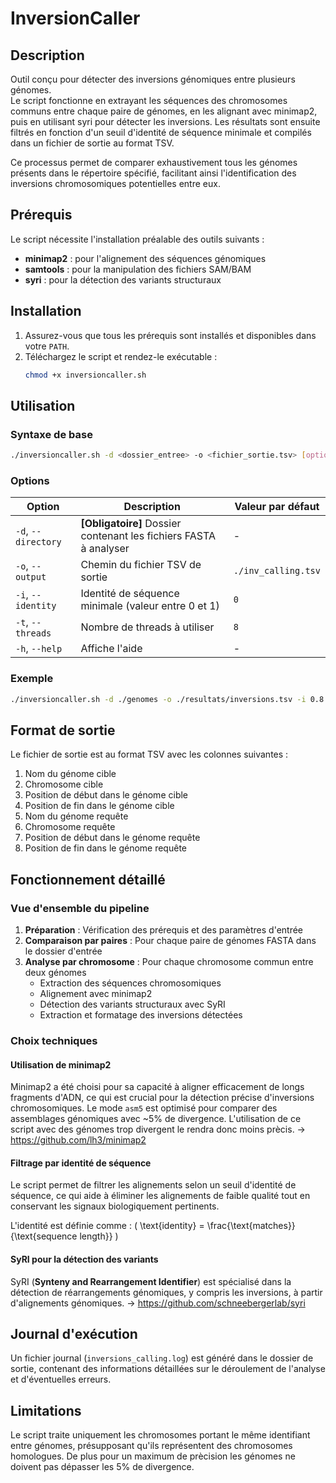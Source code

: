 # InversionCaller

## Description

Outil conçu pour détecter des inversions génomiques entre plusieurs génomes.  
Le script fonctionne en extrayant les séquences des chromosomes communs entre chaque paire de génomes, en les alignant avec minimap2, puis en utilisant syri pour détecter les inversions. Les résultats sont ensuite filtrés en fonction d'un seuil d'identité de séquence minimale et compilés dans un fichier de sortie au format TSV.  

Ce processus permet de comparer exhaustivement tous les génomes présents dans le répertoire spécifié, facilitant ainsi l'identification des inversions chromosomiques potentielles entre eux.  

## Prérequis

Le script nécessite l'installation préalable des outils suivants :  
- **minimap2** : pour l'alignement des séquences génomiques  
- **samtools** : pour la manipulation des fichiers SAM/BAM  
- **syri** : pour la détection des variants structuraux  

## Installation

1. Assurez-vous que tous les prérequis sont installés et disponibles dans votre `PATH`.  
2. Téléchargez le script et rendez-le exécutable :  
   ```bash
   chmod +x inversioncaller.sh
   ```

## Utilisation

### Syntaxe de base

```bash
./inversioncaller.sh -d <dossier_entree> -o <fichier_sortie.tsv> [options]
```

### Options

| Option        | Description                                           | Valeur par défaut |
|--------------|------------------------------------------------------|------------------|
| `-d`, `--directory` | **[Obligatoire]** Dossier contenant les fichiers FASTA à analyser | - |
| `-o`, `--output`    | Chemin du fichier TSV de sortie               | `./inv_calling.tsv` |
| `-i`, `--identity`  | Identité de séquence minimale (valeur entre 0 et 1) | `0` |
| `-t`, `--threads`   | Nombre de threads à utiliser                   | `8` |
| `-h`, `--help`      | Affiche l'aide                                 | - |

### Exemple

```bash
./inversioncaller.sh -d ./genomes -o ./resultats/inversions.tsv -i 0.8 -t 16
```

## Format de sortie

Le fichier de sortie est au format TSV avec les colonnes suivantes :

1. Nom du génome cible  
2. Chromosome cible  
3. Position de début dans le génome cible  
4. Position de fin dans le génome cible  
5. Nom du génome requête  
6. Chromosome requête  
7. Position de début dans le génome requête  
8. Position de fin dans le génome requête  

## Fonctionnement détaillé

### Vue d'ensemble du pipeline

1. **Préparation** : Vérification des prérequis et des paramètres d'entrée  
2. **Comparaison par paires** : Pour chaque paire de génomes FASTA dans le dossier d'entrée  
3. **Analyse par chromosome** : Pour chaque chromosome commun entre deux génomes  
   - Extraction des séquences chromosomiques  
   - Alignement avec minimap2  
   - Détection des variants structuraux avec SyRI  
   - Extraction et formatage des inversions détectées  

### Choix techniques

#### Utilisation de minimap2
Minimap2 a été choisi pour sa capacité à aligner efficacement de longs fragments d'ADN, ce qui est crucial pour la détection précise d'inversions chromosomiques. Le mode `asm5` est optimisé pour comparer des assemblages génomiques avec ~5% de divergence. L'utilisation de ce script avec des génomes trop divergent le rendra donc moins prècis.
→ https://github.com/lh3/minimap2

#### Filtrage par identité de séquence
Le script permet de filtrer les alignements selon un seuil d'identité de séquence, ce qui aide à éliminer les alignements de faible qualité tout en conservant les signaux biologiquement pertinents.

L'identité est définie comme : \( \text{identity} = \frac{\text{matches}}{\text{sequence length}} \)


#### SyRI pour la détection des variants
SyRI (**Synteny and Rearrangement Identifier**) est spécialisé dans la détection de réarrangements génomiques, y compris les inversions, à partir d'alignements génomiques.
→ https://github.com/schneebergerlab/syri


## Journal d'exécution
Un fichier journal (`inversions_calling.log`) est généré dans le dossier de sortie, contenant des informations détaillées sur le déroulement de l'analyse et d'éventuelles erreurs.

## Limitations
Le script traite uniquement les chromosomes portant le même identifiant entre génomes, présupposant qu'ils représentent des chromosomes homologues. De plus pour un maximum de prècision les génomes ne doivent pas dépasser les 5% de divergence. 


